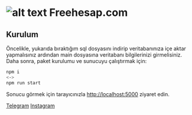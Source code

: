 # ![alt text](https://cdn2.iconfinder.com/data/icons/significon-social/512/Significon-Spotify-64.png) Freehesap.com



## Kurulum

<div>Öncelikle, yukarıda bıraktığım sql dosyasını indirip veritabanınıza içe aktar yapmalısınız ardından main dosyasına veritabanı bilgilerinizi girmelisiniz.</div>
Daha sonra, paket kurulumu ve sunucuyu çalıştırmak için: 

```bash
npm i
<->
npm run start
```

Sonucu görmek için tarayıcınızla [http://localhost:5000](http://localhost:5000) ziyaret edin.

[Telegram](https://t.me/disardayim) [Instagram](https://instagram.com/cellatinizinamk/)

